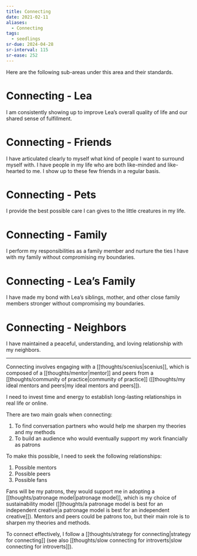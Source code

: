 ```yaml
---
title: Connecting
date: 2021-02-11
aliases:
  - Connecting
tags:
  - seedlings
sr-due: 2024-04-28
sr-interval: 115
sr-ease: 252
---
```

Here are the following sub-areas under this area and their standards.

# Connecting - Lea

I am consistently showing up to improve Lea’s overall quality of life and our shared sense of fulfillment.

# Connecting - Friends

I have articulated clearly to myself what kind of people I want to surround myself with. I have people in my life who are both like-minded and like-hearted to me. I show up to these few friends in a regular basis.

# Connecting - Pets

I provide the best possible care I can gives to the little creatures in my life.

# Connecting - Family

I perform my responsibilities as a family member and nurture the ties I have with my family without compromising my boundaries.

# Connecting - Lea’s Family

I have made my bond with Lea’s siblings, mother, and other close family members stronger without compromising my boundaries.

# Connecting - Neighbors

I have maintained a peaceful, understanding, and loving relationship with my neighbors.

***

Connecting involves engaging with a [[thoughts/scenius|scenius]], which is composed of a [[thoughts/mentor|mentor]] and peers from a [[thoughts/community of practice|community of practice]] ([[thoughts/my ideal mentors and peers|my ideal mentors and peers]]).

I need to invest time and energy to establish long-lasting relationships in real life or online.

There are two main goals when connecting:

1. To find conversation partners who would help me sharpen my theories and my methods
2. To build an audience who would eventually support my work financially as patrons

To make this possible, I need to seek the following relationships:

1. Possible mentors
2. Possible peers
3. Possible fans

Fans will be my patrons, they would support me in adopting a [[thoughts/patronage model|patronage model]], which is my choice of sustainability model ([[thoughts/a patronage model is best for an independent creative|a patronage model is best for an independent creative]]). Mentors and peers could be patrons too, but their main role is to sharpen my theories and methods.

To connect effectively, I follow a [[thoughts/strategy for connecting|strategy for connecting]] (see also [[thoughts/slow connecting for introverts|slow connecting for introverts]]).